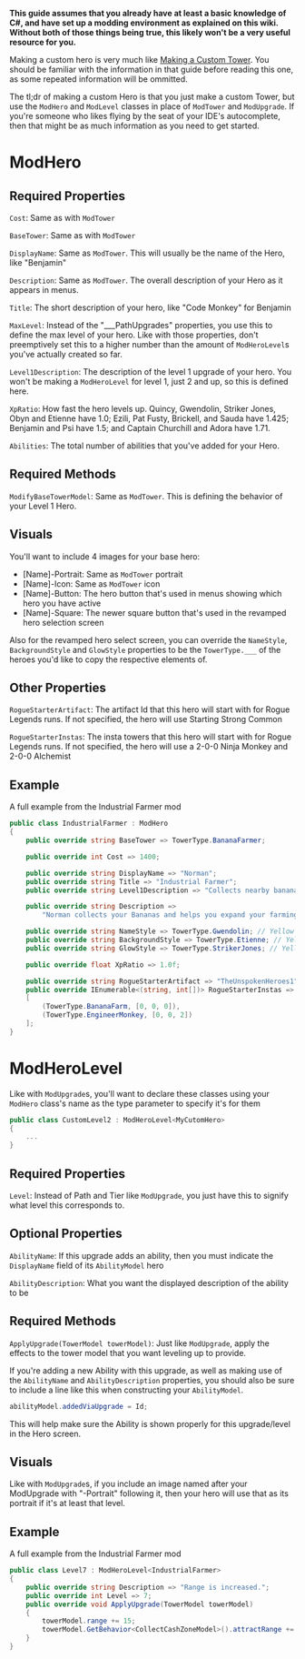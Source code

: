 **This guide assumes that you already have at least a basic knowledge of C#, and have set up a modding environment as explained on this wiki. Without both of those things being true, this likely won't be a very useful resource for you.**

Making a custom hero is very much like [Making a Custom Tower](https://github.com/gurrenm3/BTD-Mod-Helper/wiki/Making-a-Custom-Tower). You should be familiar with the information in that guide before reading this one, as some repeated information will be ommitted.

The tl;dr of making a custom Hero is that you just make a custom Tower, but use the `ModHero` and `ModLevel` classes in place of `ModTower` and `ModUpgrade`. If you're someone who likes flying by the seat of your IDE's autocomplete, then that might be as much information as you need to get started.

# ModHero

## Required Properties

`Cost`: Same as with `ModTower`

`BaseTower`: Same as with `ModTower`

`DisplayName`: Same as `ModTower`. This will usually be the name of the Hero, like "Benjamin"

`Description`: Same as `ModTower`. The overall description of your Hero as it appears in menus.

`Title`: The short description of your hero, like "Code Monkey" for Benjamin

`MaxLevel`: Instead of the "___PathUpgrades" properties, you use this to define the max level of your hero. Like with those properties, don't preemptively set this to a higher number than the amount of `ModHeroLevel`s you've actually created so far.

`Level1Description`: The description of the level 1 upgrade of your hero. You won't be making a `ModHeroLevel` for level 1, just 2 and up, so this is defined here. 

`XpRatio`: How fast the hero levels up. Quincy, Gwendolin, Striker Jones, Obyn and Etienne have 1.0; Ezili, Pat Fusty, Brickell, and Sauda have 1.425; Benjamin and Psi have 1.5; and Captain Churchill and Adora have 1.71.

`Abilities`: The total number of abilities that you've added for your Hero.

## Required Methods

`ModifyBaseTowerModel`: Same as `ModTower`. This is defining the behavior of your Level 1 Hero.

## Visuals

You'll want to include 4 images for your base hero:

- [Name]-Portrait: Same as `ModTower` portrait
- [Name]-Icon: Same as `ModTower` icon
- [Name]-Button: The hero button that's used in menus showing which hero you have active
- [Name]-Square: The newer square button that's used in the revamped hero selection screen

Also for the revamped hero select screen, you can override the `NameStyle`, `BackgroundStyle` and `GlowStyle` properties to be the `TowerType.___` of the heroes you'd like to copy the respective elements of.

## Other Properties

`RogueStarterArtifact`: The artifact Id that this hero will start with for Rogue Legends runs. If not specified, the hero will use Starting Strong Common

`RogueStarterInstas`: The insta towers that this hero will start with for Rogue Legends runs. If not specified, the hero will use a 2-0-0 Ninja Monkey and 2-0-0 Alchemist 

## Example

A full example from the Industrial Farmer mod

```cs
public class IndustrialFarmer : ModHero
{
    public override string BaseTower => TowerType.BananaFarmer;

    public override int Cost => 1400;

    public override string DisplayName => "Norman";
    public override string Title => "Industrial Farmer";
    public override string Level1Description => "Collects nearby bananas. Your next Banana Farm is free.";

    public override string Description =>
        "Norman collects your Bananas and helps you expand your farming operations.";

    public override string NameStyle => TowerType.Gwendolin; // Yellow colored
    public override string BackgroundStyle => TowerType.Etienne; // Yellow colored
    public override string GlowStyle => TowerType.StrikerJones; // Yellow colored

    public override float XpRatio => 1.0f;

    public override string RogueStarterArtifact => "TheUnspokenHeroes1";
    public override IEnumerable<(string, int[])> RogueStarterInstas =>
    [
        (TowerType.BananaFarm, [0, 0, 0]),
        (TowerType.EngineerMonkey, [0, 0, 2])
    ];
}
```

# ModHeroLevel

Like with `ModUpgrade`s, you'll want to declare these classes using your `ModHero` class's name as the type parameter to specify it's for them

```cs
public class CustomLevel2 : ModHeroLevel<MyCutomHero>
{
    ...
}
```

## Required Properties

`Level`: Instead of Path and Tier like `ModUpgrade`, you just have this to signify what level this corresponds to.

## Optional Properties

`AbilityName`: If this upgrade adds an ability, then you must indicate the `DisplayName` field of its `AbilityModel` hero

`AbilityDescription`: What you want the displayed description of the ability to be

## Required Methods

`ApplyUpgrade(TowerModel towerModel)`: Just like `ModUpgrade`, apply the effects to the tower model that you want leveling up to provide.

If you're adding a new Ability with this upgrade, as well as making use of the `AbilityName` and `AbilityDescription` properties, you should also be sure to include a line like this when constructing your `AbilityModel`.

```cs
abilityModel.addedViaUpgrade = Id;
```

This will help make sure the Ability is shown properly for this upgrade/level in the Hero screen.

## Visuals

Like with `ModUpgrade`s, if you include an image named after your ModUpgrade with "-Portrait" following it, then your hero will use that as its portrait if it's at least that level.

## Example

A full example from the Industrial Farmer mod

```cs
public class Level7 : ModHeroLevel<IndustrialFarmer>
{
    public override string Description => "Range is increased.";
    public override int Level => 7;
    public override void ApplyUpgrade(TowerModel towerModel)
    {
        towerModel.range += 15;
        towerModel.GetBehavior<CollectCashZoneModel>().attractRange += 15;
    }
}
```
